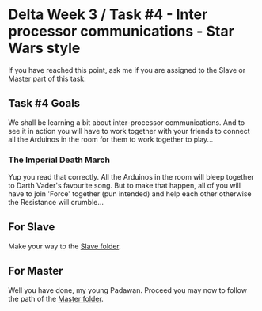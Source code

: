 # Delta Week 3 / Task #4 - Inter processor communications - Star Wars style

If you have reached this point, ask me if you are assigned to the Slave or Master part of this task.

## Task #4 Goals

We shall be learning a bit about inter-processor communications. And to see it in action you will have to work together with your friends to connect all the Arduinos in the room for them to work together to play...

### The Imperial Death March

Yup you read that correctly. All the Arduinos in the room will bleep together to Darth Vader's favourite song. But to make that happen, all of you will have to join 'Force' together (pun intended) and help each other otherwise the Resistance will crumble...

## For Slave

Make your way to the [Slave folder](https://github.com/dant14/Delta-sessions/tree/main/Week3/Task4_STAR_WARS_PARTY/Task4_Slave).

## For Master

Well you have done, my young Padawan. Proceed you may now to follow the path of the [Master folder](https://github.com/dant14/Delta-sessions/tree/main/Week3/Task4_STAR_WARS_PARTY/Task4_Master).
